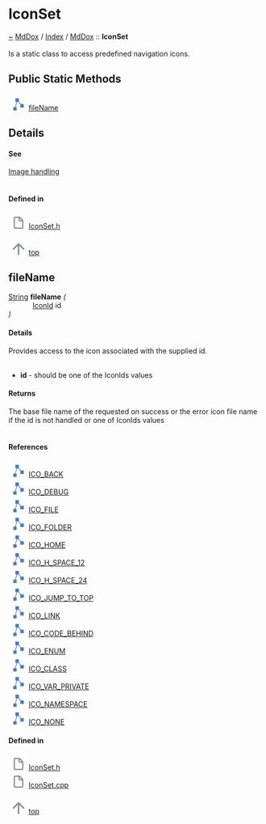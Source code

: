 <a id="iconset"></a>
<h1>IconSet</h1>
<a id="classmddox_1_1iconset"></a>
<a href="https://github.com/CharlesCarley/MdDox#~">~</a>
<a href="indexpage.md#mddox">MdDox</a>
<span class="inline-text">/</span>
<a href="index.md#index">Index</a>
<span class="inline-text">/</span>
<a href="namespaceMdDox.md#mddox">MdDox</a>
<span class="inline-text">::</span>
<span class="bold-text"><b>IconSet</b></span>
<br/>
<br/>
<span class="inline-text">Is a static class to access predefined navigation icons. </span>
<br/>
<a id="public-static-methods"></a>
<h2>Public Static Methods</h2>
<span class="icon-list-item"><a href="#filename" class="icon-list-item"><img src="../images/class.svg" class="icon-list-item"/><span class="icon-list-item">fileName</span>
</a>
</span>
<br/>
<a id="details"></a>
<h2>Details</h2>
<a id="see"></a>
<h4>See</h4>
<a href="Image.md#image">Image handling</a>
<br/>
<br/>
<a id="defined-in"></a>
<h4>Defined in</h4>
<span class="icon-list-item"><a href="https://github.com/CharlesCarley/MdDox/blob/master/Source/MdDoxTree/IconSet.h#L55" class="icon-list-item"><img src="../images/file.svg" class="icon-list-item"/><span class="icon-list-item">IconSet.h</span>
</a>
</span>
<br/>
<br/>
<span class="icon-list-item"><a href="#iconset" class="icon-list-item"><img src="../images/jumpToTop.svg" class="icon-list-item"/><span class="icon-list-item">top</span>
</a>
</span>
<a id="filename"></a>
<h2>fileName</h2>
<a href="namespaceMdDox.md#string">String</a>
<span class="bold-text"><b>fileName</b></span>
<span class="italic-text"><i>(</i></span>
<div class="paragraph">
<span class="paragraph"><img src="../images/horSpace24px.svg"/><a href="namespaceMdDox.md#iconid">IconId</a>
<span class="inline-text">id</span>
</span>
</div>
<span class="italic-text"><i>)</i></span>
<a id="details"></a>
<h4>Details</h4>
<span class="inline-text">Provides access to the icon associated with the supplied id. </span>
<br/>
<br/>
<ul>
<li><span class="bold-text"><b>id</b></span>
<span class="inline-text"> - </span>
<span class="inline-text">should be one of the IconIds values </span>
</li>
</ul>
<a id="returns"></a>
<h4>Returns</h4>
<span class="inline-text">The base file name of the requested on success or the error icon file name if the id is not handled or one of IconIds values </span>
<br/>
<br/>
<a id="references"></a>
<h4>References</h4>
<div class="paragraph">
<span class="paragraph"><img src="../images/class.svg"/><a href="namespaceMdDox.md#ico_back">ICO_BACK</a>
</span>
</div>
<div class="paragraph">
<span class="paragraph"><img src="../images/class.svg"/><a href="namespaceMdDox.md#ico_debug">ICO_DEBUG</a>
</span>
</div>
<div class="paragraph">
<span class="paragraph"><img src="../images/class.svg"/><a href="namespaceMdDox.md#ico_file">ICO_FILE</a>
</span>
</div>
<div class="paragraph">
<span class="paragraph"><img src="../images/class.svg"/><a href="namespaceMdDox.md#ico_folder">ICO_FOLDER</a>
</span>
</div>
<div class="paragraph">
<span class="paragraph"><img src="../images/class.svg"/><a href="namespaceMdDox.md#ico_home">ICO_HOME</a>
</span>
</div>
<div class="paragraph">
<span class="paragraph"><img src="../images/class.svg"/><a href="namespaceMdDox.md#ico_h_space_12">ICO_H_SPACE_12</a>
</span>
</div>
<div class="paragraph">
<span class="paragraph"><img src="../images/class.svg"/><a href="namespaceMdDox.md#ico_h_space_24">ICO_H_SPACE_24</a>
</span>
</div>
<div class="paragraph">
<span class="paragraph"><img src="../images/class.svg"/><a href="namespaceMdDox.md#ico_jump_to_top">ICO_JUMP_TO_TOP</a>
</span>
</div>
<div class="paragraph">
<span class="paragraph"><img src="../images/class.svg"/><a href="namespaceMdDox.md#ico_link">ICO_LINK</a>
</span>
</div>
<div class="paragraph">
<span class="paragraph"><img src="../images/class.svg"/><a href="namespaceMdDox.md#ico_code_behind">ICO_CODE_BEHIND</a>
</span>
</div>
<div class="paragraph">
<span class="paragraph"><img src="../images/class.svg"/><a href="namespaceMdDox.md#ico_enum">ICO_ENUM</a>
</span>
</div>
<div class="paragraph">
<span class="paragraph"><img src="../images/class.svg"/><a href="namespaceMdDox.md#ico_class">ICO_CLASS</a>
</span>
</div>
<div class="paragraph">
<span class="paragraph"><img src="../images/class.svg"/><a href="namespaceMdDox.md#ico_var_private">ICO_VAR_PRIVATE</a>
</span>
</div>
<div class="paragraph">
<span class="paragraph"><img src="../images/class.svg"/><a href="namespaceMdDox.md#ico_namespace">ICO_NAMESPACE</a>
</span>
</div>
<div class="paragraph">
<span class="paragraph"><img src="../images/class.svg"/><a href="namespaceMdDox.md#ico_none">ICO_NONE</a>
</span>
</div>
<a id="defined-in"></a>
<h4>Defined in</h4>
<span class="icon-list-item"><a href="https://github.com/CharlesCarley/MdDox/blob/master/Source/MdDoxTree/IconSet.h#L63" class="icon-list-item"><img src="../images/file.svg" class="icon-list-item"/><span class="icon-list-item">IconSet.h</span>
</a>
</span>
<br/>
<span class="icon-list-item"><a href="https://github.com/CharlesCarley/MdDox/blob/master/Source/MdDoxTree/IconSet.cpp#L27" class="icon-list-item"><img src="../images/file.svg" class="icon-list-item"/><span class="icon-list-item">IconSet.cpp</span>
</a>
</span>
<br/>
<br/>
<span class="icon-list-item"><a href="#iconset" class="icon-list-item"><img src="../images/jumpToTop.svg" class="icon-list-item"/><span class="icon-list-item">top</span>
</a>
</span>
<br/>
</div>
</div>
</body>
</html>

